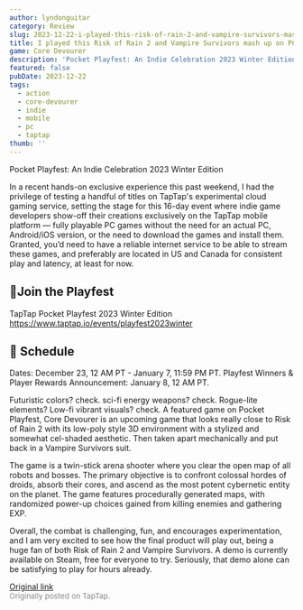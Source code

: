 ```yaml
---
author: lyndonguitar
category: Review
slug: 2023-12-22-i-played-this-risk-of-rain-2-and-vampire-survivors-mash-up-on-pc-and-mobile-cloud-core-d
title: I played this Risk of Rain 2 and Vampire Survivors mash up on PC and Mobile (Cloud) | Core Devourer
game: Core Devourer
description: 'Pocket Playfest: An Indie Celebration 2023 Winter Edition'
featured: false
pubDate: 2023-12-22
tags:
  - action
  - core-devourer
  - indie
  - mobile
  - pc
  - taptap
thumb: ''
---
```


Pocket Playfest: An Indie Celebration 2023 Winter Edition

In a recent hands-on exclusive experience this past weekend, I had the privilege of testing a handful of titles on TapTap's experimental cloud gaming service, setting the stage for this 16-day event where indie game developers show-off their creations exclusively on the TapTap mobile platform — fully playable PC games without the need for an actual PC, Android/iOS version, or the need to download the games and install them.  Granted, you’d need to have a reliable internet service to be able to stream these games, and preferably are located in US and Canada for consistent play and latency, at least for now.


## 🔗Join the Playfest

TapTap Pocket Playfest 2023 Winter Edition
https://www.taptap.io/events/playfest2023winter


## 📅 Schedule
Dates: December 23, 12 AM PT - January 7, 11:59 PM PT.
Playfest Winners & Player Rewards Announcement: January 8, 12 AM PT.

Futuristic colors? check. sci-fi energy weapons? check. Rogue-lite elements? Low-fi vibrant visuals? check. A featured game on Pocket Playfest, Core Devourer is an upcoming game that looks really close to Risk of Rain 2 with its low-poly style 3D environment with a stylized and somewhat cel-shaded aesthetic. Then taken apart mechanically and put back in a Vampire Survivors suit.

The game is a twin-stick arena shooter where you clear the open map of all robots and bosses. The primary objective is to confront colossal hordes of droids, absorb their cores, and ascend as the most potent cybernetic entity on the planet.  The game features procedurally generated maps, with randomized power-up choices gained from killing enemies and gathering EXP.

Overall, the combat is challenging, fun, and encourages experimentation, and I am very excited to see how the final product will play out, being a huge fan of both Risk of Rain 2 and Vampire Survivors. A demo is currently available on Steam, free for everyone to try. Seriously, that demo alone can be satisfying to play for hours already.

[Original link](https://www.taptap.io/post/6654236)<br><span style="font-size: 0.95em; color: #888;">Originally posted on TapTap.</span>
